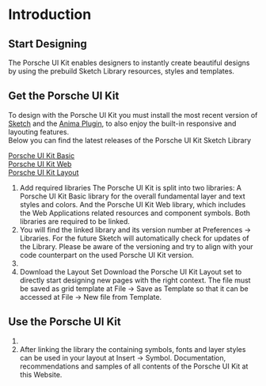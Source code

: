 # Introduction

## Start Designing
The Porsche UI Kit enables designers to instantly create beautiful designs by using the prebuild Sketch Library resources, styles and templates.

## Get the Porsche UI Kit
To design with the Porsche UI Kit you must install the most recent version of [Sketch](https://www.sketch.com/updates/) and the [Anima Plugin](https://www.animaapp.com/), to also enjoy the built-in responsive and layouting features.  
Below you can find the latest releases of the Porsche UI Kit Sketch Library

[Porsche UI Kit Basic](https://)  
[Porsche UI Kit Web](https://)  
[Porsche UI Kit Layout](https://)

1. Add required libraries
The Porsche UI Kit is split into two libraries: A Porsche UI Kit Basic library for the overall fundamental layer and text styles and colors. And the Porsche UI Kit Web library, which includes the Web Applications related resources and component symbols. Both libraries are required to be linked. 
2. You will find the linked library and its version number at Preferences → Libraries. For the future Sketch will automatically check for updates of the Library. Please be aware of the versioning and try to align with your code counterpart on the used Porsche UI Kit version.
3. 
2. Download the Layout Set
Download the Porsche UI Kit Layout set to directly start designing new pages with the right context. The file must be saved as grid template at File → Save as Template so that it can be accessed at File → New file from Template.

## Use the Porsche UI Kit
1. 
2. After linking the library the containing symbols, fonts and layer styles can be used in your layout at Insert → Symbol. Documentation, recommendations and samples of all contents of the Porsche UI Kit at this Website.
